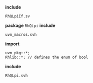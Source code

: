 **include**
```
RhQLpiIf.sv
```
**package** `RhQLpi`
**include**
```
uvm_macros.svh
```
**import**
```
uvm_pkg::*;
Rhlib::*; // defines the enum of bool
```
**include**
```
RhQLpi.svh
```

